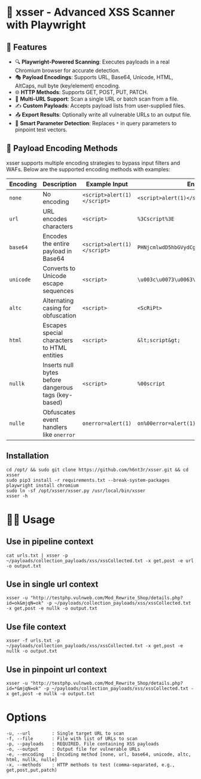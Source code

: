 # 🧪 xsser - Advanced XSS Scanner with Playwright
## 🚀 Features

- 🔍 **Playwright-Powered Scanning**: Executes payloads in a real Chromium browser for accurate detection.
- 🎭 **Payload Encodings**: Supports URL, Base64, Unicode, HTML, AltCaps, null byte (key/element) encoding.
- 🌐 **HTTP Methods**: Supports GET, POST, PUT, PATCH.
- 📄 **Multi-URL Support**: Scan a single URL or batch scan from a file.
- ✍️ **Custom Payloads**: Accepts payload lists from user-supplied files.
- 📤 **Export Results**: Optionally write all vulnerable URLs to an output file.
- 🧠 **Smart Parameter Detection**: Replaces `*` in query parameters to pinpoint test vectors.

## 🧬 Payload Encoding Methods

xsser supports multiple encoding strategies to bypass input filters and WAFs. Below are the supported encoding methods with examples:

| Encoding    | Description                                            | Example Input       | Encoded Output                            |
|-------------|--------------------------------------------------------|----------------------|--------------------------------------------|
| `none`      | No encoding                                            | `<script>alert(1)</script>` | `<script>alert(1)</script>`        |
| `url`       | URL encodes characters                                 | `<script>`           | `%3Cscript%3E`                             |
| `base64`    | Encodes the entire payload in Base64                  | `<script>alert(1)</script>` | `PHNjcmlwdD5hbGVydCgxKTwvc2NyaXB0Pg==` |
| `unicode`   | Converts to Unicode escape sequences                  | `<script>`           | `\u003c\u0073\u0063\u0072\u0069\u0070\u0074\u003e` |
| `altc`      | Alternating casing for obfuscation                    | `<script>`           | `<ScRiPt>`                                 |
| `html`      | Escapes special characters to HTML entities           | `<script>`           | `&lt;script&gt;`                           |
| `nullk`     | Inserts null bytes before dangerous tags (key-based) | `<script>`           | `%00script`                                |
| `nulle`     | Obfuscates event handlers like `onerror`             | `onerror=alert(1)`   | `on%00error=alert(1)`                      |

## Installation
```
cd /opt/ && sudo git clone https://github.com/h6nt3r/xsser.git && cd xsser
sudo pip3 install -r requirements.txt --break-system-packages
playwright install chromium
sudo ln -sf /opt/xsser/xsser.py /usr/local/bin/xsser
xsser -h
```
# 🧑‍💻 Usage
## Use in pipeline context
```
cat urls.txt | xsser -p ~/payloads/collection_payloads/xss/xssCollected.txt -x get,post -e url -o output.txt
```
## Use in single url context
```
xsser -u "http://testphp.vulnweb.com/Mod_Rewrite_Shop/details.php?id=ok&mjqN=ok" -p ~/payloads/collection_payloads/xss/xssCollected.txt -x get,post -e nullk -o output.txt
```
## Use file context
```
xsser -f urls.txt -p ~/payloads/collection_payloads/xss/xssCollected.txt -x get,post -e nullk -o output.txt
```
## Use in pinpoint url context
```
xsser -u "http://testphp.vulnweb.com/Mod_Rewrite_Shop/details.php?id=*&mjqN=ok" -p ~/payloads/collection_payloads/xss/xssCollected.txt -x get,post -e nullk -o output.txt
```
# Options
```
-u, --url        : Single target URL to scan
-f, --file       : File with list of URLs to scan
-p, --payloads   : REQUIRED. File containing XSS payloads
-o, --output     : Output file for vulnerable URLs
-e, --encoding   : Encoding method [none, url, base64, unicode, altc, html, nullk, nulle]
-x, --methods    : HTTP methods to test (comma-separated, e.g., get,post,put,patch)
```